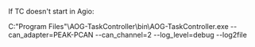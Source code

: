 If TC doesn't start in Agio:

C:\"Program Files"\AOG-TaskController\bin\AOG-TaskController.exe --can_adapter=PEAK-PCAN --can_channel=2 --log_level=debug --log2file
